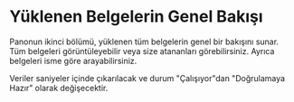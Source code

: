 # Yüklenen Belgelerin Genel Bakışı

Panonun ikinci bölümü, yüklenen tüm belgelerin genel bir bakışını sunar. Tüm belgeleri görüntüleyebilir veya size atananları görebilirsiniz. Ayrıca belgeleri isme göre arayabilirsiniz.

Veriler saniyeler içinde çıkarılacak ve durum "Çalışıyor"dan "Doğrulamaya Hazır" olarak değişecektir.
